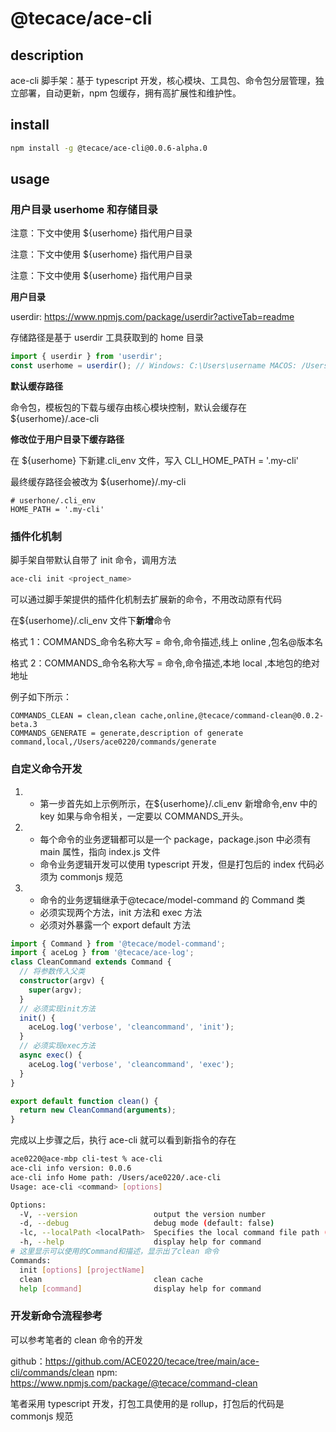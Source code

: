 # @tecace/ace-cli

## description

ace-cli 脚手架：基于 typescript 开发，核心模块、工具包、命令包分层管理，独立部署，自动更新，npm 包缓存，拥有高扩展性和维护性。

## install

```sh
npm install -g @tecace/ace-cli@0.0.6-alpha.0
```

## usage

### 用户目录 userhome 和存储目录

注意：下文中使用 ${userhome} 指代用户目录

注意：下文中使用 ${userhome} 指代用户目录

注意：下文中使用 ${userhome} 指代用户目录

**用户目录**

userdir: https://www.npmjs.com/package/userdir?activeTab=readme

存储路径是基于 userdir 工具获取到的 home 目录

```typescript
import { userdir } from 'userdir';
const userhome = userdir(); // Windows: C:\Users\username MACOS: /Users/username
```

**默认缓存路径**

命令包，模板包的下载与缓存由核心模块控制，默认会缓存在 ${userhome}/.ace-cli

**修改位于用户目录下缓存路径**

在 ${userhome} 下新建.cli_env 文件，写入 CLI_HOME_PATH = '.my-cli'

最终缓存路径会被改为 ${userhome}/.my-cli

```text
# userhone/.cli_env
HOME_PATH = '.my-cli'
```

### 插件化机制

脚手架自带默认自带了 init 命令，调用方法

```sh
ace-cli init <project_name>
```

可以通过脚手架提供的插件化机制去扩展新的命令，不用改动原有代码

在${userhome}/.cli_env 文件下**新增**命令

格式 1：COMMANDS\_命令名称大写 = 命令,命令描述,线上 online ,包名@版本名

格式 2：COMMANDS\_命令名称大写 = 命令,命令描述,本地 local ,本地包的绝对地址

例子如下所示：

```env
COMMANDS_CLEAN = clean,clean cache,online,@tecace/command-clean@0.0.2-beta.3
COMMANDS_GENERATE = generate,description of generate command,local,/Users/ace0220/commands/generate
```

### 自定义命令开发

1. - 第一步首先如上示例所示，在${userhome}/.cli_env 新增命令,env 中的 key 如果与命令相关，一定要以 COMMANDS\_开头。

2. - 每个命令的业务逻辑都可以是一个 package，package.json 中必须有 main 属性，指向 index.js 文件
   - 命令业务逻辑开发可以使用 typescript 开发，但是打包后的 index 代码必须为 commonjs 规范

3. - 命令的业务逻辑继承于@tecace/model-command 的 Command 类
   - 必须实现两个方法，init 方法和 exec 方法
   - 必须对外暴露一个 export default 方法

```typescript
import { Command } from '@tecace/model-command';
import { aceLog } from '@tecace/ace-log';
class CleanCommand extends Command {
  // 将参数传入父类
  constructor(argv) {
    super(argv);
  }
  // 必须实现init方法
  init() {
    aceLog.log('verbose', 'cleancommand', 'init');
  }
  // 必须实现exec方法
  async exec() {
    aceLog.log('verbose', 'cleancommand', 'exec');
  }
}

export default function clean() {
  return new CleanCommand(arguments);
}
```

完成以上步骤之后，执行 ace-cli 就可以看到新指令的存在

```sh
ace0220@ace-mbp cli-test % ace-cli
ace-cli info version: 0.0.6
ace-cli info Home path: /Users/ace0220/.ace-cli
Usage: ace-cli <command> [options]

Options:
  -V, --version                 output the version number
  -d, --debug                   debug mode (default: false)
  -lc, --localPath <localPath>  Specifies the local command file path (default: "")
  -h, --help                    display help for command
# 这里显示可以使用的Command和描述，显示出了clean 命令
Commands:
  init [options] [projectName]
  clean                         clean cache
  help [command]                display help for command
```

### 开发新命令流程参考

可以参考笔者的 clean 命令的开发

github：https://github.com/ACE0220/tecace/tree/main/ace-cli/commands/clean
npm: https://www.npmjs.com/package/@tecace/command-clean

笔者采用 typescript 开发，打包工具使用的是 rollup，打包后的代码是 commonjs 规范
